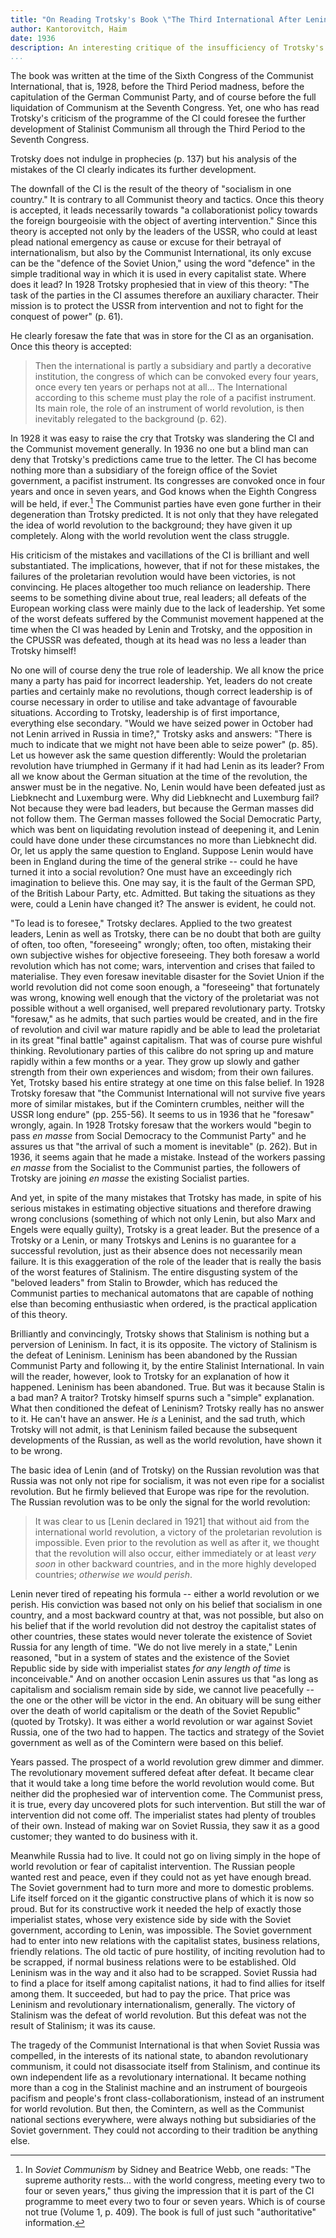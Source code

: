 ```yaml
---
title: "On Reading Trotsky's Book \"The Third International After Lenin\""
author: Kantorovitch, Haim
date: 1936
description: An interesting critique of the insufficiency of Trotsky's response to Stalinism, written by a figure on the left of the Socialist Party of America. First published in _American Socialist Monthly_, August 1936. From <https://www.marxists.org/archive/kantorovich/1936/review-trotsky.htm>.
...
```


The book was written at the time of the Sixth Congress of the Communist
International, that is, 1928, before the Third Period madness, before
the capitulation of the German Communist Party, and of course before the
full liquidation of Communism at the Seventh Congress. Yet, one who has
read Trotsky's criticism of the programme of the CI could foresee the
further development of Stalinist Communism all through the Third Period
to the Seventh Congress.

Trotsky does not indulge in prophecies (p. 137) but his analysis of the
mistakes of the CI clearly indicates its further development.

The downfall of the CI is the result of the theory of "socialism in one
country." It is contrary to all Communist theory and tactics. Once this
theory is accepted, it leads necessarily towards "a collaborationist
policy towards the foreign bourgeoisie with the object of averting
intervention." Since this theory is accepted not only by the leaders of
the USSR, who could at least plead national emergency as cause or excuse
for their betrayal of internationalism, but also by the Communist
International, its only excuse can be the "defence of the Soviet Union,"
using the word "defence" in the simple traditional way in which it is
used in every capitalist state. Where does it lead? In 1928 Trotsky
prophesied that in view of this theory: "The task of the parties in the
CI assumes therefore an auxiliary character. Their mission is to protect
the USSR from intervention and not to fight for the conquest of power"
(p. 61).

He clearly foresaw the fate that was in store for the CI as an
organisation. Once this theory is accepted:

>Then the international is partly a subsidiary and partly a decorative
institution, the congress of which can be convoked every four years,
once every ten years or perhaps not at all... The International
according to this scheme must play the role of a pacifist instrument.
Its main role, the role of an instrument of world revolution, is then
inevitably relegated to the background (p. 62).

In 1928 it was easy to raise the cry that Trotsky was slandering the CI
and the Communist movement generally. In 1936 no one but a blind man can
deny that Trotsky's predictions came true to the letter. The CI has
become nothing more than a subsidiary of the foreign office of the
Soviet government, a pacifist instrument. Its congresses are convoked
once in four years and once in seven years, and God knows when the
Eighth Congress will be held, if ever.[^fn-1] The Communist parties have
even gone further in their degeneration than Trotsky predicted. It is
not only that they have relegated the idea of world revolution to the
background; they have given it up completely. Along with the world
revolution went the class struggle.

His criticism of the mistakes and vacillations of the CI is brilliant
and well substantiated. The implications, however, that if not for these
mistakes, the failures of the proletarian revolution would have been
victories, is not convincing. He places altogether too much reliance on
leadership. There seems to be something divine about true, real leaders;
all defeats of the European working class were mainly due to the lack of
leadership. Yet some of the worst defeats suffered by the Communist
movement happened at the time when the CI was headed by Lenin and
Trotsky, and the opposition in the CPUSSR was defeated, though at its
head was no less a leader than Trotsky himself!

No one will of course deny the true role of leadership. We all know the
price many a party has paid for incorrect leadership. Yet, leaders do
not create parties and certainly make no revolutions, though correct
leadership is of course necessary in order to utilise and take advantage
of favourable situations. According to Trotsky, leadership is of first
importance, everything else secondary. "Would we have seized power in
October had not Lenin arrived in Russia in time?," Trotsky asks and
answers: "There is much to indicate that we might not have been able to
seize power" (p. 85). Let us however ask the same question differently:
Would the proletarian revolution have triumphed in Germany if it had had
Lenin as its leader? From all we know about the German situation at the
time of the revolution, the answer must be in the negative. No, Lenin
would have been defeated just as Liebknecht and Luxemburg were. Why did
Liebknecht and Luxemburg fail? Not because they were bad leaders, but
because the German masses did not follow them. The German masses
followed the Social Democratic Party, which was bent on liquidating
revolution instead of deepening it, and Lenin could have done under
these circumstances no more than Liebknecht did. Or, let us apply the
same question to England. Suppose Lenin would have been in England
during the time of the general strike -- could he have turned it into a
social revolution? One must have an exceedingly rich imagination to
believe this. One may say, it is the fault of the German SPD, of the
British Labour Party, etc. Admitted. But taking the situations as they
were, could a Lenin have changed it? The answer is evident, he could
not.

"To lead is to foresee," Trotsky declares. Applied to the two greatest
leaders, Lenin as well as Trotsky, there can be no doubt that both are
guilty of often, too often, "foreseeing" wrongly; often, too often,
mistaking their own subjective wishes for objective foreseeing. They
both foresaw a world revolution which has not come; wars, intervention
and crises that failed to materialise. They even foresaw inevitable
disaster for the Soviet Union if the world revolution did not come soon
enough, a "foreseeing" that fortunately was wrong, knowing well enough
that the victory of the proletariat was not possible without a well
organised, well prepared revolutionary party. Trotsky "foresaw," as he
admits, that such parties would be created, and in the fire of
revolution and civil war mature rapidly and be able to lead the
proletariat in its great "final battle" against capitalism. That was of
course pure wishful thinking. Revolutionary parties of this calibre do
not spring up and mature rapidly within a few months or a year. They
grow up slowly and gather strength from their own experiences and
wisdom; from their own failures. Yet, Trotsky based his entire strategy
at one time on this false belief. In 1928 Trotsky foresaw that "the
Communist International will not survive five years more of similar
mistakes, but if the Comintern crumbles, neither will the USSR long
endure" (pp. 255-56). It seems to us in 1936 that he "foresaw" wrongly,
again. In 1928 Trotsky foresaw that the workers would "begin to pass _en
masse_ from Social Democracy to the Communist Party" and he assures us
that "the arrival of such a moment is inevitable" (p. 262). But in 1936,
it seems again that he made a mistake. Instead of the workers passing
_en masse_ from the Socialist to the Communist parties, the followers of
Trotsky are joining _en masse_ the existing Socialist parties.

And yet, in spite of the many mistakes that Trotsky has made, in spite
of his serious mistakes in estimating objective situations and therefore
drawing wrong conclusions (something of which not only Lenin, but also
Marx and Engels were equally guilty), Trotsky is a great leader. But the
presence of a Trotsky or a Lenin, or many Trotskys and Lenins is no
guarantee for a successful revolution, just as their absence does not
necessarily mean failure. It is this exaggeration of the role of the
leader that is really the basis of the worst features of Stalinism. The
entire disgusting system of the "beloved leaders" from Stalin to
Browder, which has reduced the Communist parties to mechanical
automatons that are capable of nothing else than becoming enthusiastic
when ordered, is the practical application of this theory.

Brilliantly and convincingly, Trotsky shows that Stalinism is nothing
but a perversion of Leninism. In fact, it is its opposite. The victory
of Stalinism is the defeat of Leninism. Leninism has been abandoned by
the Russian Communist Party and following it, by the entire Stalinist
International. In vain will the reader, however, look to Trotsky for an
explanation of how it happened. Leninism has been abandoned. True. But
was it because Stalin is a bad man? A traitor? Trotsky himself spurns
such a "simple" explanation. What then conditioned the defeat of
Leninism? Trotsky really has no answer to it. He can't have an answer.
He _is_ a Leninist, and the sad truth, which Trotsky will not admit, is
that Leninism failed because the subsequent developments of the Russian,
as well as the world revolution, have shown it to be wrong.

The basic idea of Lenin (and of Trotsky) on the Russian revolution was
that Russia was not only not ripe for socialism, it was not even ripe
for a socialist revolution. But he firmly believed that Europe was ripe
for the revolution. The Russian revolution was to be only the signal for
the world revolution:

>It was clear to us \[Lenin declared in 1921\] that without aid from the
international world revolution, a victory of the proletarian revolution
is impossible. Even prior to the revolution as well as after it, we
thought that the revolution will also occur, either immediately or at
least _very soon_ in other backward countries, and in the more highly
developed countries; _otherwise we would perish_.

Lenin never tired of repeating his formula -- either a world revolution
or we perish. His conviction was based not only on his belief that
socialism in one country, and a most backward country at that, was not
possible, but also on his belief that if the world revolution did not
destroy the capitalist states of other countries, these states would
never tolerate the existence of Soviet Russia for any length of time.
"We do not live merely in a state," Lenin reasoned, "but in a system of
states and the existence of the Soviet Republic side by side with
imperialist states _for any length of time_ is inconceivable." And on
another occasion Lenin assures us that "as long as capitalism and
socialism remain side by side, we cannot live peacefully -- the one or
the other will be victor in the end. An obituary will be sung either
over the death of world capitalism or the death of the Soviet Republic"
(quoted by Trotsky). It was either a world revolution or war against
Soviet Russia, one of the two had to happen. The tactics and strategy of
the Soviet government as well as of the Comintern were based on this
belief.

Years passed. The prospect of a world revolution grew dimmer and dimmer.
The revolutionary movement suffered defeat after defeat. It became clear
that it would take a long time before the world revolution would come.
But neither did the prophesied war of intervention come. The Communist
press, it is true, every day uncovered plots for such intervention. But
still the war of intervention did not come off. The imperialist states
had plenty of troubles of their own. Instead of making war on Soviet
Russia, they saw it as a good customer; they wanted to do business with
it.

Meanwhile Russia had to live. It could not go on living simply in the
hope of world revolution or fear of capitalist intervention. The Russian
people wanted rest and peace, even if they could not as yet have enough
bread. The Soviet government had to turn more and more to domestic
problems. Life itself forced on it the gigantic constructive plans of
which it is now so proud. But for its constructive work it needed the
help of exactly those imperialist states, whose very existence side by
side with the Soviet government, according to Lenin, was impossible. The
Soviet government had to enter into new relations with the capitalist
states, business relations, friendly relations. The old tactic of pure
hostility, of inciting revolution had to be scrapped, if normal business
relations were to be established. Old Leninism was in the way and it
also had to be scrapped. Soviet Russia had to find a place for itself
among capitalist nations, it had to find allies for itself among them.
It succeeded, but had to pay the price. That price was Leninism and
revolutionary internationalism, generally. The victory of Stalinism was
the defeat of world revolution. But this defeat was not the result of
Stalinism; it was its cause.

The tragedy of the Communist International is that when Soviet Russia
was compelled, in the interests of its national state, to abandon
revolutionary communism, it could not disassociate itself from
Stalinism, and continue its own independent life as a revolutionary
international. It became nothing more than a cog in the Stalinist
machine and an instrument of bourgeois pacifism and people's front
class-collaborationism, instead of an instrument for world revolution.
But then, the Comintern, as well as the Communist national sections
everywhere, were always nothing but subsidiaries of the Soviet
government. They could not according to their tradition be anything
else.

[^fn-1]: In _Soviet Communism_ by Sidney and Beatrice Webb, one reads:
"The supreme authority rests... with the world congress, meeting every
two to four or seven years," thus giving the impression that it is part
of the CI programme to meet every two to four or seven years. Which is
of course not true (Volume 1, p. 409). The book is full of just such
"authoritative" information.
